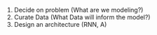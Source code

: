 
1. Decide on problem (What are we modeling?)
2. Curate Data (What Data will inform the model?)
3. Design an architecture (RNN, A)